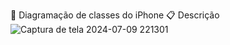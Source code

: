 📱 Diagramação de classes do iPhone
📋 Descrição
![Captura de tela 2024-07-09 221301](https://github.com/swaggyvitu/trilha-java-basico/assets/117946193/b4531342-93f5-4f99-8580-4332e6e9de45)
